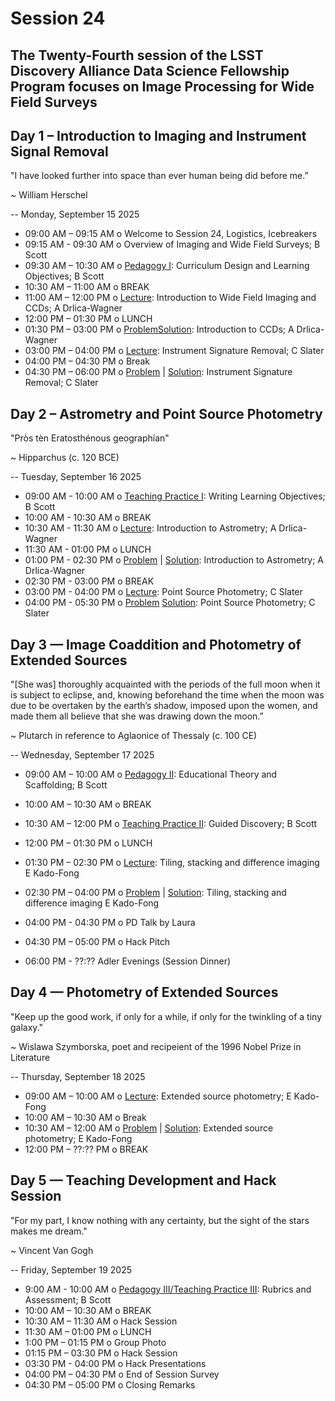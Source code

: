 # Session 24
## The Twenty-Fourth session of the LSST Discovery Alliance Data Science Fellowship Program focuses on Image Processing for Wide Field Surveys

## Day 1 – Introduction to Imaging and Instrument Signal Removal 

"I have looked further into space than ever human being did before me.”

~ William Herschel 

-- 
Monday, September 15 2025

* 09:00 AM – 09:15 AM o Welcome to Session 24, Logistics, Icebreakers
* 09:15 AM - 09:30 AM o Overview of Imaging and Wide Field Surveys; B Scott
* 09:30 AM – 10:30 AM o [Pedagogy I](): Curriculum Design and Learning Objectives; B Scott 
* 10:30 AM – 11:00 AM o BREAK
* 11:00 AM – 12:00 PM o [Lecture](): Introduction to Wide Field Imaging and CCDs; A Drlica-Wagner  
* 12:00 PM – 01:30 PM o LUNCH
* 01:30 PM – 03:00 PM o [Problem]()[Solution](): Introduction to CCDs; A Drlica-Wagner  
* 03:00 PM – 04:00 PM o [Lecture](): Instrument Signature Removal; C Slater 
* 04:00 PM – 04:30 PM o Break
* 04:30 PM – 06:00 PM o [Problem]() | [Solution](): Instrument Signature Removal; C Slater 

## Day 2 – Astrometry and Point Source Photometry 

"Pròs tèn Eratosthénous geographían"

~ Hipparchus (c. 120 BCE) 


-- 
Tuesday, September 16 2025 

* 09:00 AM - 10:00 AM o [Teaching Practice I](): Writing Learning Objectives; B Scott 
* 10:00 AM - 10:30 AM o BREAK
* 10:30 AM - 11:30 AM o [Lecture](): Introduction to Astrometry; A Drlica-Wagner 
* 11:30 AM - 01:00 PM o LUNCH
* 01:00 PM - 02:30 PM o [Problem]() | [Solution](): Introduction to Astrometry; A Drlica-Wagner 
* 02:30 PM - 03:00 PM o BREAK 
* 03:00 PM - 04:00 PM o [Lecture](): Point Source Photometry; C Slater
* 04:00 PM - 05:30 PM o [Problem]() [Solution](): Point Source Photometry; C Slater


## Day 3 — Image Coaddition and Photometry of Extended Sources 

"[She was] thoroughly acquainted with the periods of the full moon when it is subject to eclipse, and, knowing beforehand the time when the moon was due to be overtaken by the earth’s shadow, imposed upon the women, and made them all believe that she was drawing down the moon.”

~ Plutarch in reference to Aglaonice of Thessaly (c. 100 CE) 

--
Wednesday, September 17 2025

* 09:00 AM – 10:00 AM o [Pedagogy II](): Educational Theory and Scaffolding; B Scott 
* 10:00 AM – 10:30 AM o BREAK
* 10:30 AM – 12:00 PM o [Teaching Practice II](): Guided Discovery; B Scott 
* 12:00 PM – 01:30 PM o LUNCH
* 01:30 PM – 02:30 PM o [Lecture](): Tiling, stacking and difference imaging E Kado-Fong
* 02:30 PM – 04:00 PM o [Problem]() | [Solution](): Tiling, stacking and difference imaging E Kado-Fong
* 04:00 PM - 04:30 PM o PD Talk by Laura
* 04:30 PM – 05:00 PM o Hack Pitch

* 06:00 PM - ??:??  Adler Evenings (Session Dinner) 

## Day 4 — Photometry of Extended Sources 

"Keep up the good work, if only for a while, if only for the twinkling of a tiny galaxy."

~ Wislawa Szymborska, poet and recipeient of the 1996 Nobel Prize in Literature 

-- 
Thursday, September 18 2025

* 09:00 AM – 10:00 AM o [Lecture](): Extended source photometry; E Kado-Fong
* 10:00 AM – 10:30 AM o Break
* 10:30 AM – 12:00 AM o [Problem]() | [Solution](): Extended source photometry; E Kado-Fong
* 12:00 PM – ??:?? PM o BREAK

## Day 5 — Teaching Development and Hack Session

"For my part, I know nothing with any certainty, but the sight of the stars makes me dream."

~ Vincent Van Gogh

-- 
Friday, September 19 2025 

* 9:00 AM - 10:00 AM o [Pedagogy III/Teaching Practice III](): Rubrics and Assessment; B Scott
* 10:00 AM – 10:30 AM o BREAK
* 10:30 AM – 11:30 AM o Hack Session 
* 11:30 AM – 01:00 PM o LUNCH
* 1:00 PM – 01:15 PM o Group Photo
* 01:15 PM – 03:30 PM o Hack Session 
* 03:30 PM - 04:00 PM o Hack Presentations
* 04:00 PM – 04:30 PM o End of Session Survey 
* 04:30 PM – 05:00 PM o Closing Remarks
